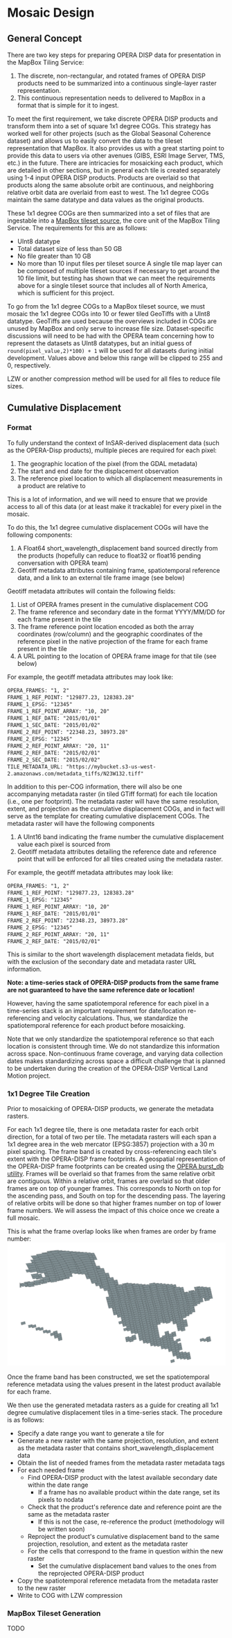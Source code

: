 # Mosaic Design
## General Concept
There are two key steps for preparing OPERA DISP data for presentation in the MapBox Tiling Service:

1. The discrete, non-rectangular, and rotated frames of OPERA DISP products need to be summarized into a continuous single-layer raster representation.
2. This continuous representation needs to delivered to MapBox in a format that is simple for it to ingest.

To meet the first requirement, we take discrete OPERA DISP products and transform them into a set of square 1x1 degree COGs. This strategy has worked well for other projects (such as the Global Seasonal Coherence dataset) and allows us to easily convert the data to the tileset representation that MapBox. It also provides us with a great starting point to provide this data to users via other avenues (GIBS, ESRI Image Server, TMS, etc.) in the future. There are intricacies for mosaicking each product, which are detailed in other sections, but in general each tile is created separately using 1-4 input OPERA DISP products. Products are overlaid so that products along the same absolute orbit are continuous, and neighboring relative orbit data are overlaid from east to west. The 1x1 degree COGs maintain the same datatype and data values as the original products.

These 1x1 degree COGs are then summarized into a set of files that are ingestable into a [MapBox tileset source](https://docs.mapbox.com/mapbox-tiling-service/guides/tileset-sources/), the core unit of the MapBox Tiling Service. The requirements for this are as follows:
- UInt8 datatype
- Total dataset size of less than 50 GB
- No file greater than 10 GB
- No more than 10 input files per tileset source
A single tile map layer can be composed of multiple tileset sources if necessary to get around the 10 file limit, but testing has shown that we can meet the requirements above for a single tileset source that includes all of North America, which is sufficient for this project.

To go from the 1x1 degree COGs to a MapBox tileset source, we must mosaic the 1x1 degree COGs into 10 or fewer tiled GeoTiffs with a UInt8 datatype. GeoTiffs are used because the overviews included in COGs are unused by MapBox and only serve to increase file size. Dataset-specific discussions will need to be had with the OPERA team concerning how to represent the datasets as UInt8 datatypes, but an initial guess of `round(pixel_value,2)*100) + 1` will be used for all datasets during initial development. Values above and below this range will be clipped to 255 and 0, respectively.

LZW or another compression method will be used for all files to reduce file sizes.

## Cumulative Displacement
### Format
To fully understand the context of InSAR-derived displacement data (such as the OPERA-Disp products), multiple pieces are required for each pixel:

1. The geographic location of the pixel (from the GDAL metadata)
2. The start and end date for the displacement observation
3. The reference pixel location to which all displacement measurements in a product are relative to

This is a lot of information, and we will need to ensure that we provide access to all of this data (or at least make it trackable) for every pixel in the mosaic.

To do this, the 1x1 degree cumulative displacement COGs will have the following components:
1. A Float64 short_wavelength_displacement band sourced directly from the products (hopefully can reduce to float32 or float16 pending conversation with OPERA team)
2. Geotiff metadata attributes containing frame, spatiotemporal reference data, and a link to an external tile frame image (see below)

Geotiff metadata attributes will contain the following fields:
1. List of OPERA frames present in the cumulative displacement COG
2. The frame reference and secondary date in the format YYYY/MM/DD for each frame present in the tile
3. The frame reference point location encoded as both the array coordinates (row/column) and the geographic coordinates of the reference pixel in the native projection of the frame for each frame present in the tile
4. A URL pointing to the location of OPERA frame image for that tile (see below)

For example, the geotiff metadata attributes may look like:
```
OPERA_FRAMES: "1, 2"
FRAME_1_REF_POINT: "129877.23, 128383.28"
FRAME_1_EPSG: "12345"
FRAME_1_REF_POINT_ARRAY: "10, 20"
FRAME_1_REF_DATE: "2015/01/01"
FRAME_1_SEC_DATE: "2015/01/02"
FRAME_2_REF_POINT: "22348.23, 38973.28"
FRAME_2_EPSG: "12345"
FRAME_2_REF_POINT_ARRAY: "20, 11"
FRAME_2_REF_DATE: "2015/02/01"
FRAME_2_SEC_DATE: "2015/02/02"
TILE_METADATA_URL: "https://mybucket.s3-us-west-2.amazonaws.com/metadata_tiffs/N23W132.tiff"
```

In addition to this per-COG information, there will also be one accompanying metadata raster (in tiled GTiff format) for each tile location (i.e., one per footprint). The metadata raster will have the same resolution, extent, and projection as the cumulative displacement COGs, and in fact will serve as the template for creating cumulative displacement COGs. The metadata raster will have the following components
1. A UInt16 band indicating the frame number the cumulative displacement value each pixel is sourced from
2. Geotiff metadata attributes detailing the reference date and reference point that will be enforced for all tiles created using the metadata raster.

For example, the geotiff metadata attributes may look like:
```
OPERA_FRAMES: "1, 2"
FRAME_1_REF_POINT: "129877.23, 128383.28"
FRAME_1_EPSG: "12345"
FRAME_1_REF_POINT_ARRAY: "10, 20"
FRAME_1_REF_DATE: "2015/01/01"
FRAME_2_REF_POINT: "22348.23, 38973.28"
FRAME_2_EPSG: "12345"
FRAME_2_REF_POINT_ARRAY: "20, 11"
FRAME_2_REF_DATE: "2015/02/01"
```
This is similar to the short wavelength displacement metadata fields, but with the exclusion of the secondary date and metadata raster URL information.

**Note: a time-series stack of OPERA-DISP products from the same frame are not guaranteed to have the same reference date or location!**

However, having the same spatiotemporal reference for each pixel in a time-series stack is an important requirement for date/location re-referencing and velocity calculations. Thus, we standardize the spatiotemporal reference for each product before mosaicking. 

Note that we only standardize the spatiotemporal reference so that each location is consistent through time. We do not standardize this information across space. Non-continuous frame coverage, and varying data collection dates makes standardizing across space a difficult challenge that is planned to be undertaken during the creation of the OPERA-DISP Vertical Land Motion project.

### 1x1 Degree Tile Creation
Prior to mosaicking of OPERA-DISP products, we generate the metadata rasters.

For each 1x1 degree tile, there is one metadata raster for each orbit direction, for a total of two per tile. The metadata rasters will each span a 1x1 degree area in the web mercator (EPSG:3857) projection with a 30 m pixel spacing. The frame band is created by cross-referencing each tile's extent with the OPERA-DISP frame footprints. A geospatial representation of the OPERA-DISP frame footprints can be created using the [OPERA burst_db utility](https://github.com/opera-adt/burst_db). Frames will be overlaid so that frames from the same relative orbit are contiguous. Within a relative orbit, frames are overlaid so that older frames are on top of younger frames. This corresponds to North on top for the ascending pass, and South on top for the descending pass. The layering of relative orbits will be done so that higher frames number on top of lower frame numbers. We will assess the impact of this choice once we create a full mosaic.

This is what the frame overlap looks like when frames are order by frame number:
![Frame ordered overlap](/assets/frame_ordered_overlap.png)

Once the frame band has been constructed, we set the spatiotemporal reference metadata using the values present in the latest product available for each frame.

We then use the generated metadata rasters as a guide for creating all 1x1 degree cumulative displacement tiles in a time-series stack. The procedure is as follows:

- Specify a date range you want to generate a tile for
- Generate a new raster with the same projection, resolution, and extent as the metadata raster that contains short_wavelength_displacement data
- Obtain the list of needed frames from the metadata raster metadata tags
- For each needed frame
    - Find OPERA-DISP product with the latest available secondary date within the date range
        - If a frame has no available product within the date range, set its pixels to nodata
    - Check that the product's reference date and reference point are the same as the metadata raster
        - If this is not the case, re-reference the product (methodology will be written soon)
    - Reproject the product's cumulative displacement band to the same projection, resolution, and extent as the metadata raster
    - For the cells that correspond to the frame in question within the new raster
        - Set the cumulative displacement band values to the ones from the reprojected OPERA-DISP product
- Copy the spatiotemporal reference metadata from the metadata raster to the new raster
- Write to COG with LZW compression

### MapBox Tileset Generation
TODO

